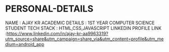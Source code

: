 # PERSONAL-DETAILS
NAME : AJAY KR
ACADEMIC DETAILS : 1ST YEAR COMPUTER SCIENCE STUDENT 
TECH STACK : HTML,CSS,JAVASCRIPT
LINKEDIN PROFILE LINK :https://www.linkedin.com/in/ajay-kr-aa9963319?utm_source=share&utm_campaign=share_via&utm_content=profile&utm_medium=android_app 
